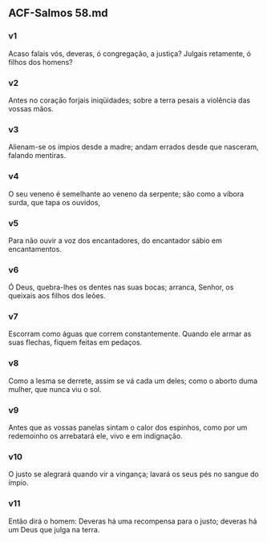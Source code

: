 ## ACF-Salmos 58.md
### v1
 Acaso falais vós, deveras, ó congregação, a justiça? Julgais retamente, ó filhos dos homens?
### v2
 Antes no coração forjais iniqüidades; sobre a terra pesais a violência das vossas mãos.
### v3
 Alienam-se os ímpios desde a madre; andam errados desde que nasceram, falando mentiras.
### v4
 O seu veneno é semelhante ao veneno da serpente; são como a víbora surda, que tapa os ouvidos,
### v5
 Para não ouvir a voz dos encantadores, do encantador sábio em encantamentos.
### v6
 Ó Deus, quebra-lhes os dentes nas suas bocas; arranca, Senhor, os queixais aos filhos dos leões.
### v7
 Escorram como águas que correm constantemente. Quando ele armar as suas flechas, fiquem feitas em pedaços.
### v8
 Como a lesma se derrete, assim se vá cada um deles; como o aborto duma mulher, que nunca viu o sol.
### v9
 Antes que as vossas panelas sintam o calor dos espinhos, como por um redemoinho os arrebatará ele, vivo e em indignação.
### v10
 O justo se alegrará quando vir a vingança; lavará os seus pés no sangue do ímpio.
### v11
 Então dirá o homem: Deveras há uma recompensa para o justo; deveras há um Deus que julga na terra.
